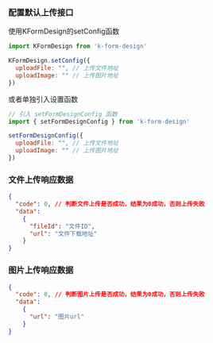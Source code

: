 ### 配置默认上传接口
使用KFormDesign的setConfig函数
```javascript
import KFormDesign from 'k-form-design'

KFormDesign.setConfig({
  uploadFile: "", // 上传文件地址
  uploadImage: "" // 上传图片地址
})
```

或者单独引入设置函数
```javascript
// 引入 setFormDesignConfig 函数
import { setFormDesignConfig } from 'k-form-design'

setFormDesignConfig({
  uploadFile: "", // 上传文件地址
  uploadImage: "" // 上传图片地址
})
```
### 文件上传响应数据
```json
{
  "code": 0, // 判断文件上传是否成功，结果为0成功，否则上传失败
  "data":
    {
      "fileId": "文件ID",
      "url": "文件下载地址"
    }
}
```
### 图片上传响应数据
```json
{
  "code": 0, // 判断图片上传是否成功，结果为0成功，否则上传失败
  "data":
    {
      "url": "图片url"
    }
}
```

